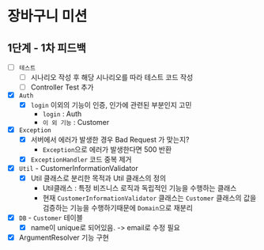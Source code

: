 # 장바구니 미션

## 1단계 - 1차 피드백

- [ ] `테스트`
    - [ ] 시나리오 작성 후 해당 시나리오를 따라 테스트 코드 작성
    - [ ] Controller Test 추가
- [x] `Auth`
    - [x] `login` 이외의 기능이 인증, 인가에 관련된 부분인지 고민
      - `login` : Auth
      - `이 외 기능` : Customer
- [x] `Exception`
    - [x] 서버에서 에러가 발생한 경우 Bad Request 가 맞는지?
      - `Exception`으로 에러가 발생한다면 500 반환
    - [x] `ExceptionHandler` 코드 중복 제거
- [x] `Util` - CustomerInformationValidator
    - [x] Util 클래스로 분리한 목적과 Util 클래스의 정의
      - Util클래스 : 특정 비즈니스 로직과 독립적인 기능을 수행하는 클래스
      - 현재 `CustomerInformationValidator` 클래스는 `Customer` 클래스의 값을 검증하는 기능을 수행하기때문에 `Domain`으로 재분리
- [x] `DB` - `Customer` 테이블 
    - [x] name이 unique로 되어있음. -> email로 수정 필요
- [x] ArgumentResolver 기능 구현
